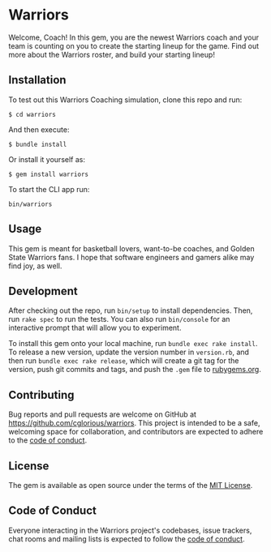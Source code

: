 # Warriors

Welcome, Coach! In this gem, you are the newest Warriors coach and your team is counting on you to create the starting lineup for the game. Find out more about the Warriors roster, and build your starting lineup!

## Installation

To test out this Warriors Coaching simulation, clone this repo and run:

    $ cd warriors

And then execute:

    $ bundle install

Or install it yourself as:

    $ gem install warriors

To start the CLI app run:

    bin/warriors

## Usage

This gem is meant for basketball lovers, want-to-be coaches, and Golden State Warriors fans. I hope that software engineers and gamers alike may find joy, as well.

## Development

After checking out the repo, run `bin/setup` to install dependencies. Then, run `rake spec` to run the tests. You can also run `bin/console` for an interactive prompt that will allow you to experiment.

To install this gem onto your local machine, run `bundle exec rake install`. To release a new version, update the version number in `version.rb`, and then run `bundle exec rake release`, which will create a git tag for the version, push git commits and tags, and push the `.gem` file to [rubygems.org](https://rubygems.org).

## Contributing

Bug reports and pull requests are welcome on GitHub at https://github.com/cglorious/warriors. This project is intended to be a safe, welcoming space for collaboration, and contributors are expected to adhere to the [code of conduct](https://github.com/cglorious/warriors/blob/master/CODE_OF_CONDUCT.md).


## License

The gem is available as open source under the terms of the [MIT License](https://opensource.org/licenses/MIT).

## Code of Conduct

Everyone interacting in the Warriors project's codebases, issue trackers, chat rooms and mailing lists is expected to follow the [code of conduct](https://github.com/cglorious/warriors/blob/master/CODE_OF_CONDUCT.md).
